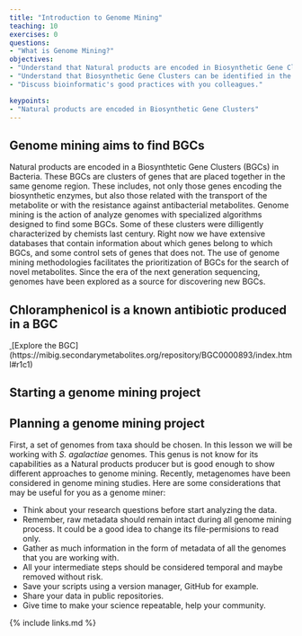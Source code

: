 ```yaml
---
title: "Introduction to Genome Mining"
teaching: 10
exercises: 0
questions:
- "What is Genome Mining?"
objectives:
- "Understand that Natural products are encoded in Biosynthetic Gene Clusters."
- "Understand that Biosynthetic Gene Clusters can be identified in the genomic material."
- "Discuss bioinformatic's good practices with you colleagues."

keypoints:
- "Natural products are encoded in Biosynthetic Gene Clusters"
---
```


## Genome mining aims to find BGCs

Natural products are encoded in a Biosynthtetic Gene Clusters (BGCs) in Bacteria. These BGCs are clusters of genes that are placed together in the same genome region. These includes, not only those genes encoding the biosynthetic enzymes, but also those related with the transport of the metabolite or with the resistance against antibacterial metabolites.
Genome mining is the action of analyze genomes with specialized algorithms 
designed to find some BGCs. Some of these clusters were dilligently characterized 
by chemists last century. Right now we have extensive databases that contain
information about which genes belong to which BGCs, and some control sets of genes that does not. The use of genome mining methodologies facilitates the prioritization of BGCs for the search of novel metabolites.
Since the era of the next generation sequencing, genomes have been explored 
as a source for discovering new BGCs.

## Chloramphenicol is a known antibiotic produced in a BGC

<a href="{{ page.root }}/fig/episode1-fig1.PNG">
  <img src="{{ page.root }}/fig/episode1-fig1.PNG" alt="" />
</a>
[Explore the BGC](https://mibig.secondarymetabolites.org/repository/BGC0000893/index.html#r1c1)

## Starting a genome mining project

## Planning a genome mining project  
First, a set of genomes from taxa should be chosen. In this lesson
we will be working with _S. agalactiae_ genomes. This genus is not know
for its capabilities as a Natural products producer but is good enough
to show different approaches to genome mining. Recently, metagenomes have been 
considered in genome mining studies. Here are some considerations 
that may be useful for you as a genome miner: 

- Think about your research questions before start analyzing the data.  
- Remember, raw metadata should remain intact during all genome mining process.
It could be a good idea to change its file-permisions to read only.    
- Gather as much information in the form of metadata of 
all the genomes that you are working with.  
- All your intermediate steps should be considered temporal 
 and maybe removed without risk.   
- Save your scripts using a version manager, GitHub for example.
- Share your data in public repositories.   
- Give time to make your science repeatable, help your community.    




{% include links.md %}

